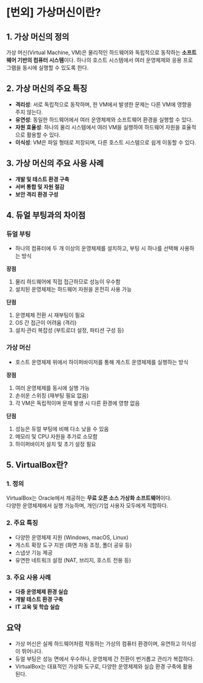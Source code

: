 # [번외] 가상머신이란?

## 1. 가상 머신의 정의

가상 머신(Virtual Machine, VM)은 물리적인 하드웨어와 독립적으로 동작하는 **소프트웨어 기반의 컴퓨터 시스템**이다. 하나의 호스트 시스템에서 여러 운영체제와 응용 프로그램을 동시에 실행할 수 있도록 한다.

## 2. 가상 머신의 주요 특징

- **격리성**: 서로 독립적으로 동작하며, 한 VM에서 발생한 문제는 다른 VM에 영향을 주지 않는다.
- **유연성**: 동일한 하드웨어에서 여러 운영체제와 소프트웨어 환경을 실행할 수 있다.
- **자원 효율성**: 하나의 물리 시스템에서 여러 VM을 실행하여 하드웨어 자원을 효율적으로 활용할 수 있다.
- **이식성**: VM은 파일 형태로 저장되며, 다른 호스트 시스템으로 쉽게 이동할 수 있다.

## 3. 가상 머신의 주요 사용 사례

- **개발 및 테스트 환경 구축**
- **서버 통합 및 자원 절감**
- **보안 격리 환경 구성**


## 4. 듀얼 부팅과의 차이점

### 듀얼 부팅

- 하나의 컴퓨터에 두 개 이상의 운영체제를 설치하고, 부팅 시 하나를 선택해 사용하는 방식

**장점**
1. 물리 하드웨어에 직접 접근하므로 성능이 우수함
2. 설치된 운영체제는 하드웨어 자원을 온전히 사용 가능

**단점**
1. 운영체제 전환 시 재부팅이 필요
2. OS 간 접근이 어려움 (격리)
3. 설치·관리 복잡성 (부트로더 설정, 파티션 구성 등)


### 가상 머신

- 호스트 운영체제 위에서 하이퍼바이저를 통해 게스트 운영체제를 실행하는 방식

**장점**
1. 여러 운영체제를 동시에 실행 가능
2. 손쉬운 스위칭 (재부팅 필요 없음)
3. 각 VM은 독립적이며 문제 발생 시 다른 환경에 영향 없음

**단점**
1. 성능은 듀얼 부팅에 비해 다소 낮을 수 있음
2. 메모리 및 CPU 자원을 추가로 소모함
3. 하이퍼바이저 설치 및 초기 설정 필요


## 5. VirtualBox란?

### 1. 정의

VirtualBox는 Oracle에서 제공하는 **무료 오픈 소스 가상화 소프트웨어**이다.  
다양한 운영체제에서 실행 가능하며, 개인/기업 사용자 모두에게 적합하다.

### 2. 주요 특징

- 다양한 운영체제 지원 (Windows, macOS, Linux)
- 게스트 확장 도구 지원 (화면 자동 조정, 폴더 공유 등)
- 스냅샷 기능 제공
- 유연한 네트워크 설정 (NAT, 브리지, 호스트 전용 등)

### 3. 주요 사용 사례

- **다중 운영체제 환경 실습**
- **개발 테스트 환경 구축**
- **IT 교육 및 학습 실습**


## 요약

- 가상 머신은 실제 하드웨어처럼 작동하는 가상의 컴퓨터 환경이며, 유연하고 이식성이 뛰어나다.
- 듀얼 부팅은 성능 면에서 우수하나, 운영체제 간 전환이 번거롭고 관리가 복잡하다.
- VirtualBox는 대표적인 가상화 도구로, 다양한 운영체제와 실습 환경 구축에 활용된다.
